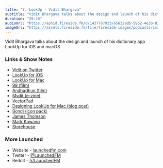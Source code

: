 ```yaml
---
title: "7: LookUp - Vidit Bhargava"
subtitle: "Vidit Bhargava talks about the design and launch of his dictionary app LookUp for iOS and macOS."
duration: "39:38"
audioUrl: "https://aphid.fireside.fm/d/1437767933/65632ad5-59b2-4e30-82d1-13845dce07dd/6372c61d-6316-4cce-a842-b04fe3e2fe44.mp3"
imageUrl: "https://assets.fireside.fm/file/fireside-images/podcasts/images/6/65632ad5-59b2-4e30-82d1-13845dce07dd/episodes/6/6372c61d-6316-4cce-a842-b04fe3e2fe44/cover.jpg?v=1"
---
```


<p>Vidit Bhargava talks about the design and launch of his dictionary app LookUp for iOS and macOS.</p>

<h3>Links &amp; Show Notes</h3>

<ul>
<li><a href="https://twitter.com/viditb" rel="nofollow">Vidit on Twitter</a></li>
<li><a href="https://apps.apple.com/us/app/lookup-an-elegant-dictionary/id872564448" rel="nofollow">LookUp for iOS</a></li>
<li><a href="https://apps.apple.com/us/app/lookup-english-dictionary/id1476163639?mt=12" rel="nofollow">LookUp for Mac</a></li>
<li><a href="https://en.wikipedia.org/wiki/99_(2009_film)" rel="nofollow">99 (film)</a></li>
<li><a href="https://www.imdb.com/title/tt8108198/?ref_=ttls_li_tt" rel="nofollow">Andhadhun (film)</a></li>
<li><a href="http://www.mvdittechbook.com" rel="nofollow">Mvdit (e-zine)</a></li>
<li><a href="https://apps.apple.com/in/app/vectorpad-image-vectorisation/id1453385046" rel="nofollow">VectorPad</a></li>
<li><a href="https://medium.com/lookup-design/designing-lookup-for-macos-bf5b8fea1a01" rel="nofollow">Designing LookUp for Mac (blog post)</a></li>
<li><a href="https://medium.com/@viditb/introducing-bondi-macos-icons-f5c79f18a7fb" rel="nofollow">Bondi (icon pack)</a></li>
<li><a href="https://twitter.com/jamesthomson?ref_src=twsrc%5Egoogle%7Ctwcamp%5Eserp%7Ctwgr%5Eauthor" rel="nofollow">James Thomson</a></li>
<li><a href="https://twitter.com/markkawano?lang=en" rel="nofollow">Mark Kawano</a></li>
<li><a href="https://techcrunch.com/2014/06/18/apple-design-award-winner-storehouse-gets-serious-about-discovery-and-identity/" rel="nofollow">Storehouse</a></li>
</ul>

<h3>More Launched</h3>

<ul>
<li>Website - <a href="https://launchedfm.com" rel="nofollow">launchedfm.com</a></li>
<li>Twitter - <a href="https://twitter.com/launchedfm" rel="nofollow">@LaunchedFM</a></li>
<li>Reddit - <a href="https://www.reddit.com/r/LaunchedFM/" rel="nofollow">/r/LaunchedFM</a></li>
</ul>

